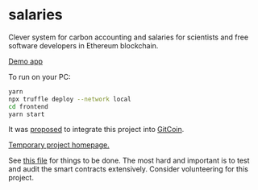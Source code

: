 # salaries
Clever system for carbon accounting and salaries for scientists and free software developers in Ethereum blockchain.

[Demo app](https://vporton.github.io/future-salary/)

To run on your PC:

```sh
yarn
npx truffle deploy --network local
cd frontend
yarn start
```

It was [proposed](https://github.com/gitcoinco/web/issues/8183) to integrate this project into [GitCoin](https://gitcoin.co).

[Temporary project homepage.](https://reward.portonvictor.org)

See [this file](TODO) for things to be done. The most hard and important is to test and audit the smart contracts extensively. Consider volunteering for this project.
